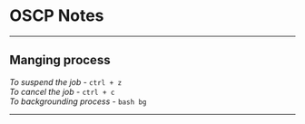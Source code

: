 # OSCP Notes
***
## Manging process

_To suspend the job_ - `ctrl + z`  
_To cancel the job_ - `ctrl + c`  
_To backgrounding process_ - ```bash
bg```


---

